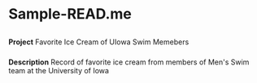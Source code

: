 # Sample-READ.me

##
**Project**
Favorite Ice Cream of UIowa Swim Memebers

###
**Description**
Record of favorite ice cream from members of Men's Swim team at the University of Iowa

